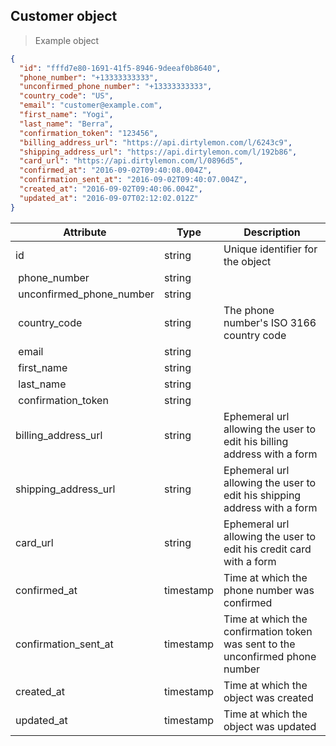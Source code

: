 ## Customer object

> Example object

```json
{
  "id": "fffd7e80-1691-41f5-8946-9deeaf0b8640",
  "phone_number": "+13333333333",
  "unconfirmed_phone_number": "+13333333333",
  "country_code": "US",
  "email": "customer@example.com",
  "first_name": "Yogi",
  "last_name": "Berra",
  "confirmation_token": "123456",
  "billing_address_url": "https://api.dirtylemon.com/l/6243c9",
  "shipping_address_url": "https://api.dirtylemon.com/l/192b86",
  "card_url": "https://api.dirtylemon.com/l/0896d5",
  "confirmed_at": "2016-09-02T09:40:08.004Z",
  "confirmation_sent_at": "2016-09-02T09:40:07.004Z",
  "created_at": "2016-09-02T09:40:06.004Z",
  "updated_at": "2016-09-07T02:12:02.012Z"
}
```

| Attribute  | Type     | Description |
| ---------- | -------- | ------------|
| id                       | string   | Unique identifier for the object |
| phone_number             | string |  |
| unconfirmed_phone_number | string |  |
| country_code             | string | The phone number's ISO 3166 country code |
| email                    | string |  |
| first_name               | string |  |
| last_name                | string |  |
| confirmation_token       | string |  |
| billing_address_url      | string | Ephemeral url allowing the user to edit his billing address with a form |
| shipping_address_url     | string | Ephemeral url allowing the user to edit his shipping address with a form |
| card_url                 | string | Ephemeral url allowing the user to edit his credit card with a form |
| confirmed_at             | timestamp | Time at which the phone number was confirmed |
| confirmation_sent_at     | timestamp | Time at which the confirmation token was sent to the unconfirmed phone number |
| created_at               | timestamp | Time at which the object was created |
| updated_at               | timestamp | Time at which the object was updated |
